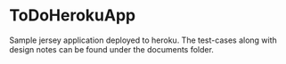# ToDoHerokuApp
Sample jersey application deployed to heroku. The test-cases along with design notes can be found under the documents folder.
